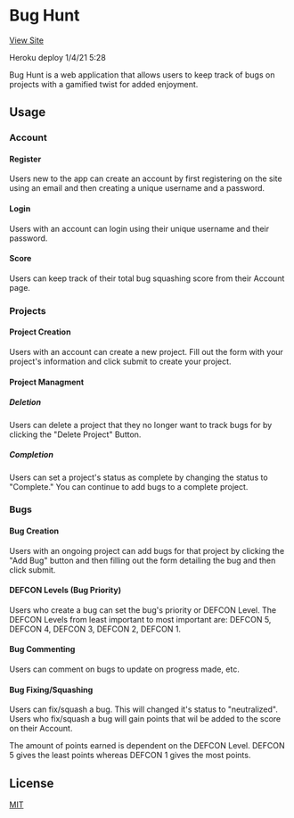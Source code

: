 # Bug Hunt

[View Site](https://brody-bug-hunt.herokuapp.com/)

Heroku deploy 1/4/21 5:28

Bug Hunt is a web application that allows users to keep track of bugs on projects with a gamified twist for added enjoyment.

## Usage

### Account

#### Register

Users new to the app can create an account by first registering on the site using an email and then creating a unique username and a password.

#### Login

Users with an account can login using their unique username and their password.

#### Score

Users can keep track of their total bug squashing score from their Account page.

### Projects

#### Project Creation

Users with an account can create a new project. Fill out the form with your project's information and click submit to create your project.

#### Project Managment

##### Deletion

Users can delete a project that they no longer want to track bugs for by clicking the "Delete Project" Button.

##### Completion

Users can set a project's status as complete by changing the status to "Complete." You can continue to add bugs to a complete project.

### Bugs

#### Bug Creation

Users with an ongoing project can add bugs for that project by clicking the "Add Bug" button and then filling out the form detailing the bug and then click submit.

#### DEFCON Levels (Bug Priority)

Users who create a bug can set the bug's priority or DEFCON Level. The DEFCON Levels from least important to most important are: DEFCON 5, DEFCON 4, DEFCON 3, DEFCON 2, DEFCON 1.

#### Bug Commenting

Users can comment on bugs to update on progress made, etc.

#### Bug Fixing/Squashing

Users can fix/squash a bug. This will changed it's status to "neutralized". Users who fix/squash a bug will gain points that wil be added to the score on their Account.

The amount of points earned is dependent on the DEFCON Level. DEFCON 5 gives the least points whereas DEFCON 1 gives the most points.

## License

[MIT](https://choosealicense.com/licenses/mit/)
